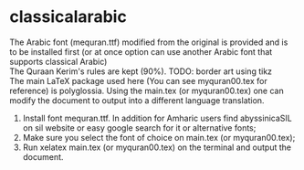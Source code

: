 # classicalarabic
The Arabic font (mequran.ttf) modified from the original is provided and is to be installed first (or at once option can use another Arabic font that supports classical Arabic)<br/>
The Quraan Kerim's rules are kept (90%). TODO: border art using tikz<br/>
The main LaTeX package used here (You can see myquran00.tex for reference) is polyglossia. Using the main.tex (or myquran00.tex) one can modify the document to output into a different language translation.  
1. Install font mequran.ttf. In addition for Amharic users find abyssinicaSIL on sil website or easy google search for it or alternative fonts; <br/> 
2. Make sure you select the font of choice on main.tex (or myquran00.tex);<br/>
3. Run <it> xelatex main.tex </it> (or myquran00.tex) on the terminal and output the document.

